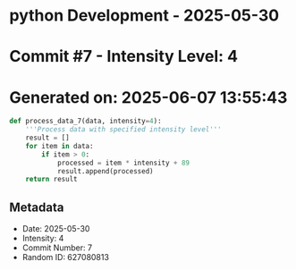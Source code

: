 ﻿# python Development - 2025-05-30
# Commit #7 - Intensity Level: 4
# Generated on: 2025-06-07 13:55:43
```python
def process_data_7(data, intensity=4):
    '''Process data with specified intensity level'''
    result = []
    for item in data:
        if item > 0:
            processed = item * intensity + 89
            result.append(processed)
    return result
```
## Metadata
- Date: 2025-05-30
- Intensity: 4
- Commit Number: 7
- Random ID: 627080813
